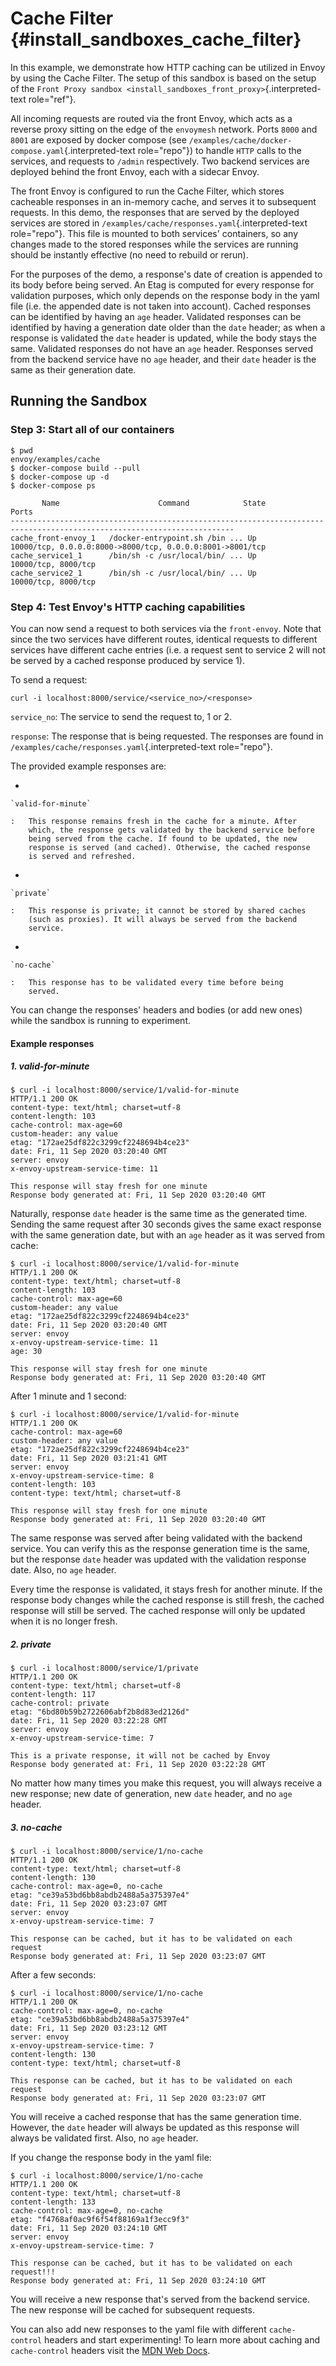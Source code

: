Cache Filter {#install_sandboxes_cache_filter}
============

In this example, we demonstrate how HTTP caching can be utilized in
Envoy by using the Cache Filter. The setup of this sandbox is based on
the setup of the
`Front Proxy sandbox <install_sandboxes_front_proxy>`{.interpreted-text
role="ref"}.

All incoming requests are routed via the front Envoy, which acts as a
reverse proxy sitting on the edge of the `envoymesh` network. Ports
`8000` and `8001` are exposed by docker compose (see
`/examples/cache/docker-compose.yaml`{.interpreted-text role="repo"}) to
handle `HTTP` calls to the services, and requests to `/admin`
respectively. Two backend services are deployed behind the front Envoy,
each with a sidecar Envoy.

The front Envoy is configured to run the Cache Filter, which stores
cacheable responses in an in-memory cache, and serves it to subsequent
requests. In this demo, the responses that are served by the deployed
services are stored in
`/examples/cache/responses.yaml`{.interpreted-text role="repo"}. This
file is mounted to both services\' containers, so any changes made to
the stored responses while the services are running should be instantly
effective (no need to rebuild or rerun).

For the purposes of the demo, a response\'s date of creation is appended
to its body before being served. An Etag is computed for every response
for validation purposes, which only depends on the response body in the
yaml file (i.e. the appended date is not taken into account). Cached
responses can be identified by having an `age` header. Validated
responses can be identified by having a generation date older than the
`date` header; as when a response is validated the `date` header is
updated, while the body stays the same. Validated responses do not have
an `age` header. Responses served from the backend service have no `age`
header, and their `date` header is the same as their generation date.

Running the Sandbox
-------------------

### Step 3: Start all of our containers

``` {.console}
$ pwd
envoy/examples/cache
$ docker-compose build --pull
$ docker-compose up -d
$ docker-compose ps

       Name                      Command            State                             Ports
------------------------------------------------------------------------------------------------------------------------
cache_front-envoy_1   /docker-entrypoint.sh /bin ... Up      10000/tcp, 0.0.0.0:8000->8000/tcp, 0.0.0.0:8001->8001/tcp
cache_service1_1      /bin/sh -c /usr/local/bin/ ... Up      10000/tcp, 8000/tcp
cache_service2_1      /bin/sh -c /usr/local/bin/ ... Up      10000/tcp, 8000/tcp
```

### Step 4: Test Envoy\'s HTTP caching capabilities

You can now send a request to both services via the `front-envoy`. Note
that since the two services have different routes, identical requests to
different services have different cache entries (i.e. a request sent to
service 2 will not be served by a cached response produced by service
1).

To send a request:

`curl -i localhost:8000/service/<service_no>/<response>`

`service_no`: The service to send the request to, 1 or 2.

`response`: The response that is being requested. The responses are
found in `/examples/cache/responses.yaml`{.interpreted-text
role="repo"}.

The provided example responses are:

-   

    `valid-for-minute`

    :   This response remains fresh in the cache for a minute. After
        which, the response gets validated by the backend service before
        being served from the cache. If found to be updated, the new
        response is served (and cached). Otherwise, the cached response
        is served and refreshed.

-   

    `private`

    :   This response is private; it cannot be stored by shared caches
        (such as proxies). It will always be served from the backend
        service.

-   

    `no-cache`

    :   This response has to be validated every time before being
        served.

You can change the responses\' headers and bodies (or add new ones)
while the sandbox is running to experiment.

#### Example responses

##### 1. valid-for-minute

``` {.console}
$ curl -i localhost:8000/service/1/valid-for-minute
HTTP/1.1 200 OK
content-type: text/html; charset=utf-8
content-length: 103
cache-control: max-age=60
custom-header: any value
etag: "172ae25df822c3299cf2248694b4ce23"
date: Fri, 11 Sep 2020 03:20:40 GMT
server: envoy
x-envoy-upstream-service-time: 11

This response will stay fresh for one minute
Response body generated at: Fri, 11 Sep 2020 03:20:40 GMT
```

Naturally, response `date` header is the same time as the generated
time. Sending the same request after 30 seconds gives the same exact
response with the same generation date, but with an `age` header as it
was served from cache:

``` {.console}
$ curl -i localhost:8000/service/1/valid-for-minute
HTTP/1.1 200 OK
content-type: text/html; charset=utf-8
content-length: 103
cache-control: max-age=60
custom-header: any value
etag: "172ae25df822c3299cf2248694b4ce23"
date: Fri, 11 Sep 2020 03:20:40 GMT
server: envoy
x-envoy-upstream-service-time: 11
age: 30

This response will stay fresh for one minute
Response body generated at: Fri, 11 Sep 2020 03:20:40 GMT
```

After 1 minute and 1 second:

``` {.console}
$ curl -i localhost:8000/service/1/valid-for-minute
HTTP/1.1 200 OK
cache-control: max-age=60
custom-header: any value
etag: "172ae25df822c3299cf2248694b4ce23"
date: Fri, 11 Sep 2020 03:21:41 GMT
server: envoy
x-envoy-upstream-service-time: 8
content-length: 103
content-type: text/html; charset=utf-8

This response will stay fresh for one minute
Response body generated at: Fri, 11 Sep 2020 03:20:40 GMT
```

The same response was served after being validated with the backend
service. You can verify this as the response generation time is the
same, but the response `date` header was updated with the validation
response date. Also, no `age` header.

Every time the response is validated, it stays fresh for another minute.
If the response body changes while the cached response is still fresh,
the cached response will still be served. The cached response will only
be updated when it is no longer fresh.

##### 2. private

``` {.console}
$ curl -i localhost:8000/service/1/private
HTTP/1.1 200 OK
content-type: text/html; charset=utf-8
content-length: 117
cache-control: private
etag: "6bd80b59b2722606abf2b8d83ed2126d"
date: Fri, 11 Sep 2020 03:22:28 GMT
server: envoy
x-envoy-upstream-service-time: 7

This is a private response, it will not be cached by Envoy
Response body generated at: Fri, 11 Sep 2020 03:22:28 GMT
```

No matter how many times you make this request, you will always receive
a new response; new date of generation, new `date` header, and no `age`
header.

##### 3. no-cache

``` {.console}
$ curl -i localhost:8000/service/1/no-cache
HTTP/1.1 200 OK
content-type: text/html; charset=utf-8
content-length: 130
cache-control: max-age=0, no-cache
etag: "ce39a53bd6bb8abdb2488a5a375397e4"
date: Fri, 11 Sep 2020 03:23:07 GMT
server: envoy
x-envoy-upstream-service-time: 7

This response can be cached, but it has to be validated on each request
Response body generated at: Fri, 11 Sep 2020 03:23:07 GMT
```

After a few seconds:

``` {.console}
$ curl -i localhost:8000/service/1/no-cache
HTTP/1.1 200 OK
cache-control: max-age=0, no-cache
etag: "ce39a53bd6bb8abdb2488a5a375397e4"
date: Fri, 11 Sep 2020 03:23:12 GMT
server: envoy
x-envoy-upstream-service-time: 7
content-length: 130
content-type: text/html; charset=utf-8

This response can be cached, but it has to be validated on each request
Response body generated at: Fri, 11 Sep 2020 03:23:07 GMT
```

You will receive a cached response that has the same generation time.
However, the `date` header will always be updated as this response will
always be validated first. Also, no `age` header.

If you change the response body in the yaml file:

``` {.console}
$ curl -i localhost:8000/service/1/no-cache
HTTP/1.1 200 OK
content-type: text/html; charset=utf-8
content-length: 133
cache-control: max-age=0, no-cache
etag: "f4768af0ac9f6f54f88169a1f3ecc9f3"
date: Fri, 11 Sep 2020 03:24:10 GMT
server: envoy
x-envoy-upstream-service-time: 7

This response can be cached, but it has to be validated on each request!!!
Response body generated at: Fri, 11 Sep 2020 03:24:10 GMT
```

You will receive a new response that\'s served from the backend service.
The new response will be cached for subsequent requests.

You can also add new responses to the yaml file with different
`cache-control` headers and start experimenting! To learn more about
caching and `cache-control` headers visit the [MDN Web
Docs](https://developer.mozilla.org/en-US/docs/Web/HTTP/Caching).

